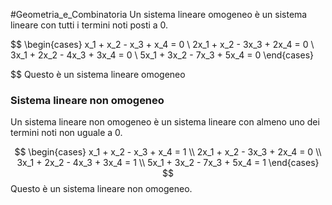 #Geometria_e_Combinatoria 
Un sistema lineare omogeneo è un sistema lineare con tutti i termini noti posti a 0.

$$
\begin{cases}
x_1 + x_2 - x_3 + x_4 = 0 \\
2x_1 + x_2 - 3x_3 + 2x_4 = 0 \\
3x_1 + 2x_2 - 4x_3 + 3x_4 = 0 \\
5x_1 + 3x_2 - 7x_3 + 5x_4 = 0
\end{cases}

$$
Questo è un sistema lineare omogeneo

### Sistema lineare non omogeneo

Un sistema lineare non omogeneo è un sistema lineare con almeno uno dei termini noti non uguale a 0.

$$
\begin{cases}
x_1 + x_2 - x_3 + x_4 = 1 \\
2x_1 + x_2 - 3x_3 + 2x_4 = 0 \\
3x_1 + 2x_2 - 4x_3 + 3x_4 = 1 \\
5x_1 + 3x_2 - 7x_3 + 5x_4 = 1
\end{cases}
$$
Questo è un sistema lineare non omogeneo.